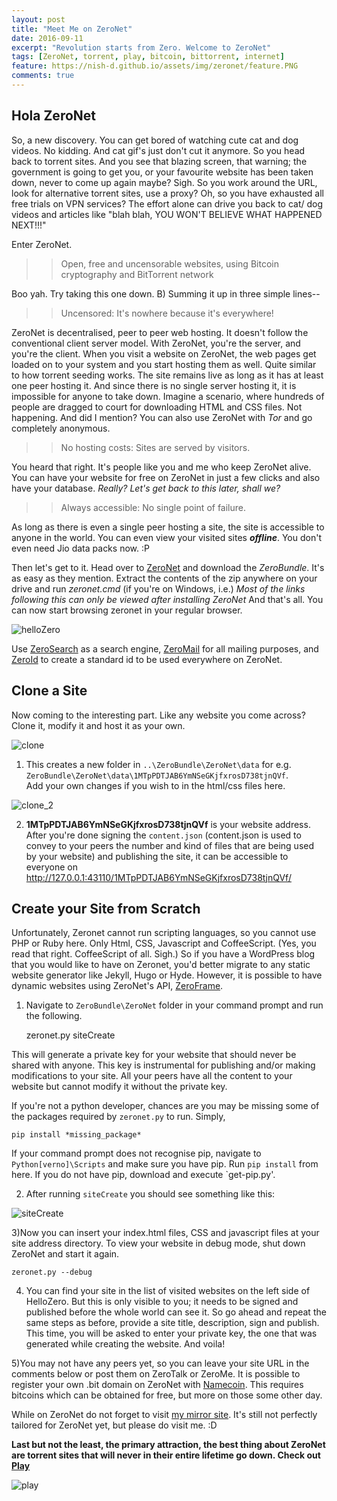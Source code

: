 ```yaml
---
layout: post
title: "Meet Me on ZeroNet"
date: 2016-09-11
excerpt: "Revolution starts from Zero. Welcome to ZeroNet"
tags: [ZeroNet, torrent, play, bitcoin, bittorrent, internet]
feature: https://nish-d.github.io/assets/img/zeronet/feature.PNG
comments: true
---
```



## Hola ZeroNet

So, a new discovery. You can get bored of watching cute cat and dog videos. No kidding. And cat gif's just don't cut it anymore.  So you head back to torrent sites. And you see that blazing screen, that warning; the government is going to get you, or your favourite website has been taken down, never to come up again maybe? Sigh. So you work around the URL, look for alternative torrent sites, use a proxy? Oh, so you have exhausted all free trials on VPN services? The effort alone can drive you back to cat/ dog videos and articles like "blah blah, YOU WON'T BELIEVE WHAT HAPPENED NEXT!!!"

Enter ZeroNet. 

>>Open, free and uncensorable websites,
using Bitcoin cryptography and BitTorrent network

Boo yah. Try taking this one down. B)
Summing it up in three simple lines--

>>Uncensored:
It's nowhere because it's everywhere!

ZeroNet is decentralised, peer to peer web hosting. It doesn't follow the conventional client server model. With ZeroNet, you're the server, and you're the client. When you visit a website on ZeroNet, the web pages get loaded on to your system and you start hosting them as well. Quite similar to how torrent seeding works. The site remains live as long as it has at least one peer hosting it. And since there is no single server hosting it, it is impossible for anyone to take down. Imagine a scenario, where hundreds of people are dragged to court for downloading HTML and CSS files.
Not happening. And did I mention? You can also use ZeroNet with *Tor* and go completely anonymous.

>>No hosting costs:
Sites are served by visitors.

You heard that right. It's people like you and me who keep ZeroNet alive. You can have your website for free on ZeroNet in just a few clicks and also have your database. *Really? Let's get back to this later, shall we?*

>>Always accessible:
No single point of failure.

As long as there is even a single peer hosting a site, the site is accessible to anyone in the world. You can even view your visited sites ***offline***.  You don't even need Jio data packs now. :P

Then let's get to it. Head over to [ZeroNet](http://zeronet.io/) and download the *ZeroBundle*. It's as easy as they mention. Extract the contents of the zip anywhere on your drive and run *zeronet.cmd* (if you're on Windows, i.e.)
*Most of the links following this can only be viewed after installing ZeroNet*
And that's all. You can now start browsing zeronet in your regular browser.

![helloZero](http://nish-d.github.io/assets/img/zeronet/helloZero.PNG)

Use [ZeroSearch](http://127.0.0.1:43110/zerosearch.bit/) as a search engine, [ZeroMail](http://127.0.0.1:43110/Mail.ZeroNetwork.bit/) for all mailing purposes, and [ZeroId](http://127.0.0.1:43110/zeroid.bit/) to create a standard id to be used everywhere on ZeroNet. 

## Clone a Site

Now coming to the interesting part. Like any website you come across? Clone it, modify it and host it as your own.

![clone](http://nish-d.github.io/assets/img/zeronet/clone.PNG)

1) This creates a new folder in `..\ZeroBundle\ZeroNet\data`
for e.g. `ZeroBundle\ZeroNet\data\1MTpPDTJAB6YmNSeGKjfxrosD738tjnQVf`.  
Add your own changes if you wish to in the html/css files here.

![clone_2](http://nish-d.github.io/assets/img/zeronet/clone_2.PNG)

2) **1MTpPDTJAB6YmNSeGKjfxrosD738tjnQVf** is your website address. After you're done signing the `content.json` (content.json is used to convey to your peers the number and kind of files that are being used by your website) and publishing the site, it can be accessible to everyone on http://127.0.0.1:43110/1MTpPDTJAB6YmNSeGKjfxrosD738tjnQVf/

## Create your Site from Scratch

Unfortunately, Zeronet cannot run scripting languages, so you cannot use PHP or Ruby here. Only Html, CSS, Javascript and CoffeeScript. (Yes, you read that right. CoffeeScript of all. Sigh.) So if you have a WordPress blog that you would like to have on Zeronet, you'd better migrate to any static website generator like Jekyll, Hugo or Hyde. However, it is possible to have dynamic websites using ZeroNet's API, [ZeroFrame](https://zeronet.readthedocs.io/en/latest/site_development/zeroframe_api_reference/).

1) Navigate to `ZeroBundle\ZeroNet` folder in your command prompt and run the following.


    zeronet.py siteCreate

This will generate a private key for your website that should never be shared with anyone. This key is instrumental for publishing and/or making modifications to your site. All your peers have all the content to your website but cannot modify it without the private key. 

If you're not a python developer, chances are you may be missing some of the packages required by `zeronet.py` to run. Simply,

    pip install *missing_package*
    
If your command prompt does not recognise pip,
navigate to `Python[verno]\Scripts` and make sure you have pip. Run `pip install` from here. If you do not have pip, download and execute `get-pip.py'.

2) After running `siteCreate` you should see something like this:

![siteCreate](http://nish-d.github.io/assets/img/zeronet/siteCreate.PNG)

3)Now you can insert your index.html files, CSS and javascript files at your site address directory. To view your website in debug mode, shut down ZeroNet and start it again. 

    zeronet.py --debug
    
4) You can find your site in the list of visited websites on the left side of HelloZero. But this is only visible to you; it needs to be signed and published before the whole world can see it. So go ahead and repeat the same steps as before, 
provide a site title, description, sign and publish. This time, you will be asked to enter your private key, the one that was generated while creating the website. And voila!

5)You may not have any peers yet, so you can leave your site URL in the comments below or post them on ZeroTalk or ZeroMe.
It is possible to register your own .bit domain on ZeroNet with [Namecoin](https://www.namecoin.org/). This requires bitcoins which can be obtained for free, but more on those some other day.

While on ZeroNet do not forget to visit [my mirror site](http://127.0.0.1:43110/18hjYbktA2g8zb21u9JRkaJCudaRRR6oqT/). It's still not perfectly tailored for ZeroNet yet, but please do visit me. :D

**Last but not the least, the primary attraction, the best thing about ZeroNet are torrent sites that will never in their entire lifetime go down. Check out [Play](http://127.0.0.1:43110/1PLAYgDQboKojowD3kwdb3CtWmWaokXvfp)**

![play](http://nish-d.github.io/assets/img/zeronet/play.PNG)




